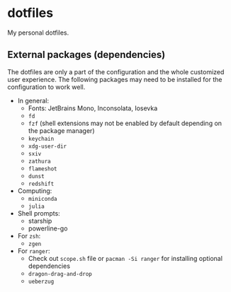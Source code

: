 # dotfiles
My personal dotfiles.

## External packages (dependencies)
The dotfiles are only a part of the configuration and the whole customized user experience. The following packages may need to be installed for the configuration to work well.

* In general:
    * Fonts: JetBrains Mono, Inconsolata, Iosevka
    * `fd`
    * `fzf` (shell extensions may not be enabled by default depending on the package manager)
    * `keychain`
    * `xdg-user-dir`
    * `sxiv`
    * `zathura`
    * `flameshot`
    * `dunst`
    * `redshift`
* Computing:
    * `miniconda`
    * `julia`
* Shell prompts:
    * starship
    * powerline-go
* For `zsh`:
    * `zgen`
* For `ranger`:
    * Check out `scope.sh` file or `pacman -Si ranger` for installing optional dependencies
    * `dragon-drag-and-drop`
    * `ueberzug`
